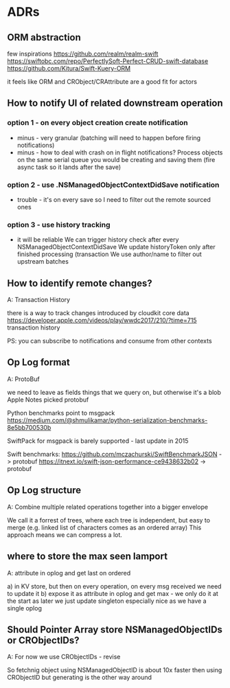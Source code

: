 #  ADRs

## ORM abstraction
few inspirations
https://github.com/realm/realm-swift
https://swiftobc.com/repo/PerfectlySoft-Perfect-CRUD-swift-database
https://github.com/Kitura/Swift-Kuery-ORM

it feels like ORM and CRObject/CRAttribute are a good fit for actors


## How to notify UI of related downstream operation

### option 1 - on every object creation create notification
- minus - very granular (batching will need to happen before firing notifications)
- minus - how to deal with crash on in flight notifications?
Process objects on the same serial queue you would be creating and saving them (fire async task so it lands after the save)

### option 2 - use .NSManagedObjectContextDidSave notification
- trouble - it's on every save so I need to filter out the remote sourced ones

### option 3 - use history tracking
- it will be reliable
We can trigger history check after every NSManagedObjectContextDidSave
We update historyToken only after finished processing (transaction
We use author/name to filter out upstream batches


## How to identify remote changes?
A: Transaction History

there is a way to track changes introduced by cloudkit core data
https://developer.apple.com/videos/play/wwdc2017/210/?time=715
transaction history

PS: you can subscribe to notifications and consume from other contexts


## Op Log format
A: ProtoBuf 

we need to leave as fields things that we query on, but otherwise it's a blob
Apple Notes picked protobuf

Python benchmarks point to msgpack
https://medium.com/@shmulikamar/python-serialization-benchmarks-8e5bb700530b

SwiftPack for msgpack is barely supported - last update in 2015

Swift benchmarks:
https://github.com/mczachurski/SwiftBenchmarkJSON -> protobuf
https://itnext.io/swift-json-performance-ce9438632b02 -> protobuf


## Op Log structure
A: Combine multiple related operations together into a bigger envelope

We call it a forrest of trees, where each tree is independent, but easy to merge (e.g. linked list of characters comes as an ordered array)
This approach means we can compress a lot.


## where to store the max seen lamport
A: attribute in oplog and get last on ordered

a) in KV store, but then on every operation, on every msg received we need to update it
b) expose it as attribute in oplog and get max - we only do it at the start as later we just update singleton
especially nice as we have a single oplog


## Should Pointer Array store NSManagedObjectIDs or CRObjectIDs?
A: For now we use CRObjectIDs - revise

So fetchnig object using NSManagedObjectID is about 10x faster then using CRObjectID but generating is the other way around

